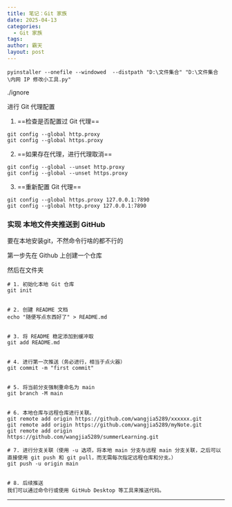 ```yaml
---
title: 笔记：Git 家族
date: 2025-04-13
categories:
  - Git 家族
tags: 
author: 霸天
layout: post
---
```

```
pyinstaller --onefile --windowed  --distpath "D:\文件集合" "D:\文件集合\内网 IP 修改小工具.py"
```

./ignore



进行 Git 代理配置

1. ==检查是否配置过 Git 代理==
```
git config --global http.proxy
git config --global https.proxy
```

2. ==如果存在代理，进行代理取消==
```
git config --global --unset http.proxy
git config --global --unset https.proxy
```

3. ==重新配置 Git 代理==
```
git config --global https.proxy 127.0.0.1:7890
git config --global http.proxy 127.0.0.1:7890
```







### 实现 本地文件夹推送到 GitHub

要在本地安装git，不然命令行啥的都不行的

第一步先在 Github 上创建一个仓库


然后在文件夹
```
# 1. 初始化本地 Git 仓库
git init


# 2. 创建 README 文档
echo "随便写点东西好了" > README.md


# 3. 将 README 稳定添加到缓冲取
git add README.md


# 4. 进行第一次推送（务必进行，相当于点火器）
git commit -m "first commit"


# 5. 将当前分支强制重命名为 main
git branch -M main


# 6. 本地仓库与远程仓库进行关联。
git remote add origin https://github.com/wangjia5289/xxxxxx.git
git remote add origin https://github.com/wangjia5289/myNote.git
git remote add origin https://github.com/wangjia5289/summerLearning.git

# 7. 进行分支关联（使用 -u 选项，将本地 main 分支与远程 main 分支关联，之后可以直接使用 git push 和 git pull，而无需每次指定远程仓库和分支。）
git push -u origin main


# 8. 后续推送
我们可以通过命令行或使用 GitHub Desktop 等工具来推送代码。
```

----










